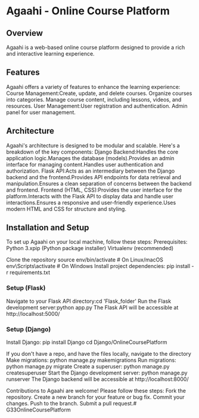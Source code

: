 # Agaahi - Online Course Platform

## Overview
Agaahi is a web-based online course platform designed to provide a rich and interactive learning experience. 

## Features
Agaahi offers a variety of features to enhance the learning experience:
Course Management:Create, update, and delete courses.
Organize courses into categories.
Manage course content, including lessons, videos, and resources.
User Management:User registration and authentication.
Admin panel for user management.

## Architecture
Agaahi's architecture is designed to be modular and scalable. Here's a breakdown of the key components:
Django Backend:Handles the core application logic.Manages the database (models).Provides an admin interface for managing content.Handles user authentication and authorization.
Flask API:Acts as an intermediary between the Django backend and the frontend.Provides API endpoints for data retrieval and manipulation.Ensures a clean separation of concerns between the backend and frontend.
Frontend (HTML, CSS):Provides the user interface for the platform.Interacts with the Flask API to display data and handle user interactions.Ensures a responsive and user-friendly experience.Uses modern HTML and CSS for structure and styling.


## **Installation and Setup**

To set up Agaahi on your local machine, follow these steps:
Prerequisites:
Python 3.xpip (Python package installer)
Virtualenv (recommended)

Clone the repository
source env/bin/activate  # On Linux/macOS
env\Scripts\activate  # On Windows
Install project dependencies: pip install -r requirements.txt 


### **Setup (Flask)**
Navigate to your Flask API directory:cd 'Flask_folder'
Run the Flask development server:python app.py
The Flask API will be accessible at http://localhost:5000/


### **Setup (Django)**
Install Django: 
pip install Django
cd Django/OnlineCoursePlatform

If you don't have a repo, and have the files locally, navigate to the directory
Make migrations: python manage.py makemigrations
Run migrations: python manage.py migrate
Create a superuser: python manage.py createsuperuser
Start the Django development server: python manage.py runserver
The Django backend will be accessible at http://localhost:8000/



Contributions to Agaahi are welcome! 
 Please follow these steps:
 Fork the repository.
 Create a new branch for your feature or bug fix.
 Commit your changes.
 Push to the branch.
 Submit a pull request.# G33OnlineCoursePlatform
